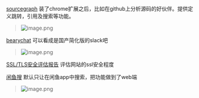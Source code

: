 [sourcegraph](https://about.sourcegraph.com/)
装了chrome扩展之后，比如在github上分析源码的好伙伴。提供定义跳转，引用及搜索等功能。

> ![image.png](https://upload-images.jianshu.io/upload_images/71414-7b7c5f8bec5c6727.png?imageMogr2/auto-orient/strip%7CimageView2/2/w/1240)


[bearychat](https://bearychat.com/) 
可以看成是国产简化版的slack吧

> ![image.png](https://upload-images.jianshu.io/upload_images/71414-3300178cbdce938b.png?imageMogr2/auto-orient/strip%7CimageView2/2/w/1240)

[SSL/TLS安全评估报告](https://myssl.com/) 
评估网站的ssl安全程度

[闲鱼搜](http://www.xianyuso.com/) 
默认只让在闲鱼app中搜索，把功能做到了web端

> ![image.png](https://upload-images.jianshu.io/upload_images/71414-156eb8b63e3053d1.png?imageMogr2/auto-orient/strip%7CimageView2/2/w/1240)

